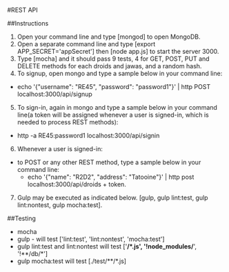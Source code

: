 #REST API

##Instructions
1. Open your command line and type [mongod] to open MongoDB.
2. Open a separate command line and type [export APP_SECRET='appSecret'] then [node app.js] to start the server 3000.
3. Type [mocha] and it should pass 9 tests, 4 for GET, POST, PUT and DELETE methods for each droids and jawas, and a random hash.
4. To signup, open mongo and type a sample below in your command line:
  - echo '{"username": "RE45", "password": "password1"}' | http POST localhost:3000/api/signup
5. To sign-in, again in mongo and type a sample below in your command line(a token will be assigned whenever a user is signed-in, which is needed to process REST methods):
  - http -a RE45:password1 localhost:3000/api/signin
6. Whenever a user is signed-in:
  - to POST or any other REST method, type a sample below in your command line:
    - echo '{"name": "R2D2", "address": "Tatooine"}' | http post localhost:3000/api/droids + token.
7. Gulp may be executed as indicated below. [gulp, gulp lint:test, gulp lint:nontest, gulp mocha:test].

##Testing
- mocha
- gulp - will test ['lint:test', 'lint:nontest', 'mocha:test']
- gulp lint:test and lint:nontest will test ['**/*.js', '!node_modules/**', '!**/db/*']
- gulp mocha:test will test [./test/**/*.js]
